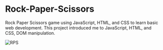 # Rock-Paper-Scissors
Rock Paper Scissors game using JavaScript, HTML, and CSS to learn basic web development. This project introduced me to JavaScript, HTML, and CSS,   DOM manipulation.


![RPS](https://user-images.githubusercontent.com/120695832/209839295-d0b798dc-982f-4921-b056-26b6910f0ba9.gif)
